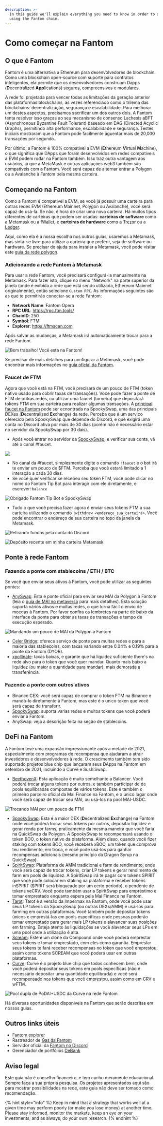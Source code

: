 ```yaml
---
description: >-
  In this guide we'll explain everything you need to know in order to start
  using the Fantom chain.
---
```


# Como começar na Fantom

## O que é Fantom

Fantom é uma alternativa a Ethereum para desenvolvedores de blockchain. Como uma blockchain open-source com suporte para contratos inteligentes, ela permite que os desenvolvedores construam Dapps (**D**ecentralized **App**lications) seguros, compreensivos e modulares.

A rede foi projetada para vencer todas as limitaçōes da geração anterior das plataformas blockchains, as vezes referenciado como o trilema das blockchains: decentralização, segurança e escalabilidade. Para melhorar um destes aspectos, precisamos sacrificar um dos outros dois. A Fantom tenta resolver isso graças ao seu mecanismo de consenso Lachesis aBFT (Asynchronous Byzantine Fault Tolerant) baseado em DAG (Directed Acyclic Graphs), permitindo alta performance,  escalabilidade e segurança. Testes iniciais mostraram que a Fantom pode facilmente aguentar mais de 20,000 transaçōes por segundo..

Por último, a Fantom é 100% compativel a EVM (**E**thereum **V**irtual **M**achine), o que significa que DApps que foram desenvolvidos em redes compativeis a EVM podem rodar na Fantom também. Isso traz outra vantagem aos usuários, já que a MetaMask e outras aplicaçōes web3 também são compativeis com a Fantom. Você será capaz de alternar entrar a Polygon ou a Avalanche à Fantom pela mesma carteira.

## Começando na Fantom

Como a Fantom é compativel a EVM, se você já possuir uma carteira para outras redes EVM (Ethereum Mainnet, Polygon ou Avalanche), você será capaz de usá-la. Se não, é hora de criar uma nova carteira. Há muitos tipos diferentes de carteiras que podem ser usadas: **carteiras de software** como a Metamask ou a [fWallet](https://pwawallet.fantom.network/#/), e **carteiras de hardware** como a [Trezor](https://trezor.io/coins/) ou a [Ledger](https://fantom.foundation/blog/how-to-set-up-your-ledger-nano-s-x-with-fantom/).

Aqui, como ela é a nossa escolha nos outros guias, usaremos a Metamask, mas sinta-se livre para utilizar a carteira que preferir, seja de software ou hardware. Se precisar de ajuda para instalar a Metamask, você pode visitar este [guia da rede polygon](../../polygon-tutorials/how-to-get-started-on-polygon.md#downloading-metamask).

### Adicionando a rede Fantom à Metamask

Para usar a rede Fantom, você precisará configurá-la manualmente na Metamask. Para fazer isto, clique no menu "Network" na parte superior da janela (onde é exibida a rede que está sendo utilizada, Ethereum Mainnet originalmente), então selecione `Custom RPC`. As informaçōes seguintes são as que te permitirão conectar-se a rede Fantom:

* **Network Name**: Fantom Opera
* **RPC URL**: https://rpc.ftm.tools/
* **ChainID**: 250
* **Symbol**: FTM
* **Explorer**: https://ftmscan.com

Após salvar as mudanças, a Metamask irá automaticamente trocar para a rede Fantom.

![Bom trabalho! Você está na Fantom!](../../.gitbook/assets/ftm-mm0.png)

Se precisar de mais detalhes para configurar a Metamask, você pode encontrar mais informaçōes no [guia oficial da Fantom](https://docs.fantom.foundation/tutorials/set-up-metamask).

### Faucet de FTM

Agora que você está na FTM, você precisará de um pouco de FTM (token nativo usado para cobrir taxas de transaçōes). Voce pode fazer a ponte de FTM de outras redes, ou utilizar uma faucet (torneira) que depositará tokens FTM em sua carteira para realizar algumas transaçōes. A [principal faucet na Fantom](https://docs.spookyswap.finance/getting-started/how-to-get-fantom-gas) pode ser ecnontrada na SpookySwap, uma das principais DEXes (**D**ecentralized **Ex**change) da rede. Perceba que é um serviço oferecido pela SpookySwap que depende do Discord, e que exigirá uma conta no Discord ativa por mais de 30 dias (porém não é necessário estar no servidor da SpookySwap por 30 dais).

* Após você entrar no servidor da [SpookySwap](http://discord.gg/AqbsWsWDgn), e verificar sua conta, vá até o canal #faucet.

![](<../../.gitbook/assets/image (42).png>)

* No canal da #faucet, simplesmente digite o comando `!faucet` e o bot irá te enviar um pouco de $FTM. Perceba que você estará limitado a 1 interação a cada 30 dias.
* Se você quer verificar se recebeu seu token FTM, você pode clicar no nome do Fantom Tip Bot para interagir com ele diretamente, e escrever`!balance`

![Obrigado Fantom Tip Bot e SpookySwap](<../../.gitbook/assets/image (45).png>)

* Tudo o que você precisa fazer agora é enviar seus tokens FTM a sua carteira utilizando o comando `!withdraw <endereço_sua_carteira>`. Você pode encontrar o endereço de sua carteira no topo da janela da Metamask.

![Retirando fundos pela conta do Discord](../../.gitbook/assets/ftm-faucet.png)

![Depósito recente em minha carteira Metamask](../../.gitbook/assets/ftm-mm.png)

## Ponte à rede Fantom

### Fazendo a ponte com stablecoins / ETH / BTC

Se você que enviar seus ativos à Fantom, você pode utilizar as seguintes pontes:

* [AnySwap](https://anyswap.exchange/#/bridge): Esta é ponte oficial para enviar seu MAI da Polygon à Fantom (leia o [guia de MAI no metaverso](../../mai-university/mai-metaverse.md#fantom) para mais detalhes). Esta solução suporta vários ativos e muitas redes, o que torna fácil o envio de moedas à Fantom. Por favor confira os lembretes na parte de baixo da interface da ponte para obter as taxas de transaçōes e tempo de execução esperado.

![Mandando um pouco de MAI da Polygon à Fantom](<../../.gitbook/assets/image (43).png>)

* [Celer Bridge](https://cbridge.celer.network/#/): oferece serviço de ponte para muitas redes e para a maioria das stablecoins, com taxas variando entre 0.04% e 0.19% para a ponte da Fantom (DYOR).
* [xpollinate](https://www.xpollinate.io): taxas baixas, e garante que há liquidez suficiente there's na rede alvo para o token que você quer mandar. Quanto mais baixo a liquidez (ou maior a quantidade para mandar), mais demorada a transferência.

### Fazendo a ponte com outros ativos

* Binance CEX: você será capaz de comprar o token FTM na Binance e mandá-lo diretamente à Fantom, mas este é o unico token que você será capaz de transferir.
* [SpookySwap](https://spookyswap.finance/bridge): suporta varias redes e muitos tokens que você poderá enviar à Fantom.
* AnySwap: veja a descrição feita na seção de stablecoins.

## DeFi na Fantom

A Fantom teve uma expansão impressionante após a metade de 2021, especialmente com programas de recompensa que ajudaram a atrair investidores e desenvolvedores à rede. O crescimento também tem sido suportado projetos blue chip que lançaram seus DApps na Fantom em setembro de 2021, incluindo a Curve e SushiSwap.

* [BeethovenX](https://app.beethovenx.io/#/): Esta aplicação é muito semelhante a Balancer. Você poderá trocar alguns tokens por outros, e também participar de de pools equilibradas compostas de vários tokens. Este é também o primeiro parceiro oficial da Mai Finance na Fantom, e o único lugar onde você será capaz de trocar seu MAI, ou usá-los na pool MAI-USDC.

![Trocando MAI por um pouco de FTM](<../../.gitbook/assets/image (44).png>)

* [SpookySwap](https://spookyswap.finance): Esta é a maior DEX (**D**ecentralized **Ex**change) na Fantom onde você poderá trocar seus tokens por outros, depositar liquidez e gerar renda por farms, praticamente da mesma maneira que você faria na QuickSwap da Polygon. A SpookySwap te recompensará usando o token BOO, o token nativo da plataforma. Além disso, quando você fizer staking com  tokens BOO, você receberá xBOO, um token que comprova teu rendimento, em troca, e você pode usá-los para ganhar recompensas adicionais (mesmo princípio da Dragon Syrup na QuickSwap).
* [SpiritSwap](https://app.spiritswap.finance): Plataforma de AMM tradicional e farm de rendimento, onde você será capaz de trocar tokens, criar LP tokens e gerar rendimento de farm em pools de liquidez. A SpiritSwap irá te pagar com tokens SPIRIT que você pode colocar em staking na plataforma e receber tokens inSPIRIT (SPIRIT será bloqueado por um certo período), o pendente de tokens veCRV. Você pode também usar a SpiritSwap para empréstimo e tomar emprestado enquanto espera pela Mai Finance na Fantom.
* [Tarot](https://www.tarot.to): Tarot é a versão da Impermax na Fantom, onde você pode usar seus LP tokens da SpookySwap (ou outras DEXs/AMM) e usá-los para farming em outras plataformas. Você também pode depositar tokens únicos e emprestá-los em pools específicas onde pessoas poderão tomar emprestado para gerar mais LP tokens e alavancar suas posiçōes em farming. Esteja atento às liquidaçōes se você alavancar seus LPs em uma pool onde a utilização é alta.
* [Scream](https://scream.sh): Este é um clone da Compound onde você poderá emprestar seus tokens e tomar emprestado, com eles como garantia. Emprestar seus tokens te fará receber recompensas no token que você emprestou, assim como tokens SCREAM que você poderá usar em outras plataformas.
* [Curve](how-to-get-started-on-fantom.md#bridging-stable-coins-eth-btc): Curve é o projeto blue chip que todos conhecem bem, onde você poderá depositar seus tokens em pools específicas (não é necessário depositar uma quantidade equilibrada) e você será recompensado nos tokens que você emprestou, assim como em CRV e wFTM.

![Pool dupla de PoDAI+USDC da Curve na rede Fantom](../../.gitbook/assets/ftm-crv.png)

Há diversas oportunidades disponiveis na Fantom que serão descritas em nossos guias.

## Outros links úteis

* [Fantom explorer](https://explorer.fantom.network)
* Rastreador de [Gas da Fantom](https://ftmscan.com/gastracker)
* Servidor oficial da [Fantom no Discord](how-to-get-started-on-fantom.md#ftm-faucet)
* Gerenciador de portfólios [DeBank](https://debank.com)

## Aviso legal

Este guia não é conselho financeiro, e tem cunho meramente educacional. Sempre faça a sua própria pesquisa. Os projetos apresentados aqui são para mostrar possibilidades na rede, este guia não deve ser tomado como recomendação.

{% hint style="info" %}
Keep in mind that a strategy that works well at a given time may perform poorly (or make you lose money) at another time. Please stay informed, monitor the markets, keep an eye on your investments, and as always, do your own research.
{% endhint %}
